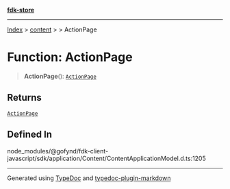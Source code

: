 [**fdk-store**](../../../README.md)
***

[Index](../../../API.md) > [content](../../README.md) > [<internal>](../README.md) > ActionPage

# Function: ActionPage

> **ActionPage**(): [`ActionPage`](../type-aliases/type-alias.ActionPage.md)

## Returns

[`ActionPage`](../type-aliases/type-alias.ActionPage.md)

## Defined In

node\_modules/@gofynd/fdk-client-javascript/sdk/application/Content/ContentApplicationModel.d.ts:1205

***
Generated using [TypeDoc](https://typedoc.org/) and [typedoc-plugin-markdown](https://www.npmjs.com/package/typedoc-plugin-markdown)
